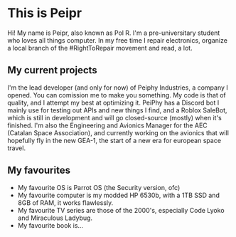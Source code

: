 # This is Peipr
Hi! My name is Peipr, also known as Pol R. I'm a pre-universitary student who loves all things computer. In my free time I repair electronics, organize a local branch of the #RightToRepair movement and read, a lot.

## My current projects
I'm the lead developer (and only for now) of Peiphy Industries, a company I opened. You can comission me to make you something. My code is that of quality, and I attempt my best at optimizing it. PeiPhy has a Discord bot I mainly use for testing out APIs and new things I find, and a Roblox SaleBot, which is still in development and will go closed-source (mostly) when it's finished.
I'm also the Engineering and Avionics Manager for the AEC (Catalan Space Association), and currently working on the avionics that will hopefully fly in the new GEA-1, the start of a new era for european space travel.

## My favourites
+ My favourite OS is Parrot OS (the Security version, ofc)
+ My favourite computer is my modded HP 6530b, with a 1TB SSD and 8GB of RAM, it works flawlessly.
+ My favourite TV series are those of the 2000's, especially Code Lyoko and Miraculous Ladybug.
+ My favourite book is...
